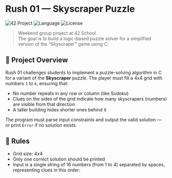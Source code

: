# Rush 01 — Skyscraper Puzzle

![42 Project](https://img.shields.io/badge/42%20School-Project-blue)
![Language](https://img.shields.io/badge/language-C-informational)
![License](https://img.shields.io/badge/status-Completed-success)

> Weekend group project at 42 School.  
> The goal is to build a logic-based puzzle solver for a simplified version of the "Skyscraper" game using C.

## 🧠 Project Overview

Rush 01 challenges students to implement a puzzle-solving algorithm in C for a variant of the **Skyscraper** puzzle. The player must fill a 4x4 grid with numbers `1` to `4`, ensuring that:

- No number repeats in any row or column (like Sudoku)
- Clues on the sides of the grid indicate how many skyscrapers (numbers) are visible from that direction
- A taller building hides shorter ones behind it

The program must parse input constraints and output the valid solution — or print `Error` if no solution exists.

## 🎯 Rules

- Grid size: 4x4  
- Only one correct solution should be printed  
- Input is a single string of 16 numbers (from 1 to 4) separated by spaces, representing clues in this order:


